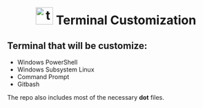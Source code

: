 <h1 align="center"><img src='https://cdn.jsdelivr.net/npm/simple-icons@5.20.0/icons/windowsterminal.svg' alt='terminal' width="40" height="40"/> <b>Terminal Customization</b></h1>

## Terminal that will be customize:
- Windows PowerShell 
- Windows Subsystem Linux
- Command Prompt
- Gitbash

 The repo also includes most of the necessary <b>dot</b> files.
